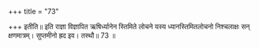 +++
title = "73"

+++
इतीति॥ इति राज्ञा विज्ञापित ऋषिर्ध्यानेन स्तिमिते लोचने यस्य ध्यानस्तिमितलोचनो निश्चलाक्षः सन् क्षणमात्रम्। सुप्तमीनो ह्रद इव। तस्थौ॥ 73 ॥